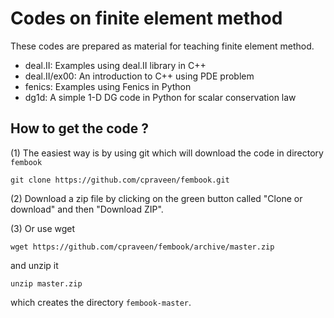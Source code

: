 # Codes on finite element method
These codes are prepared as material for teaching finite element method.

* deal.II: Examples using deal.II library in C++
* deal.II/ex00: An introduction to C++ using PDE problem
* fenics: Examples using Fenics in Python
* dg1d: A simple 1-D DG code in Python for scalar conservation law

## How to get the code ?

(1) The easiest way is by using git which will download the code in directory ```fembook```
```
git clone https://github.com/cpraveen/fembook.git
```
(2) Download a zip file by clicking on the green button called "Clone or download" and then "Download ZIP".

(3) Or use wget
```
wget https://github.com/cpraveen/fembook/archive/master.zip
```
and unzip it
```
unzip master.zip
```
which creates the directory ```fembook-master```.
